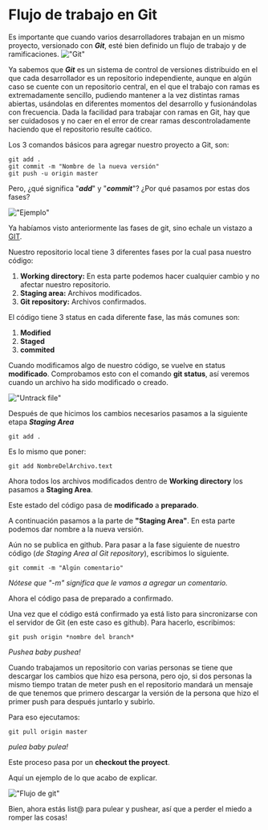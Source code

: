 
# Flujo de trabajo en Git

Es importante que cuando varios desarrolladores trabajan en un mismo proyecto, versionado con ***Git***, esté bien definido un flujo de trabajo y de ramificaciones.
!["Git"](https://www.soe.uagrm.edu.bo/wp-content/uploads/2017/05/git-github.jpg)

Ya sabemos que ***Git*** es un sistema de control de versiones distribuido en el que cada desarrollador es un repositorio independiente, aunque en algún caso se cuente con un repositorio central, en el que el trabajo con ramas es extremadamente sencillo, pudiendo mantener a la vez distintas ramas abiertas, usándolas en diferentes momentos del desarrollo y fusionándolas con frecuencia. Dada la facilidad para trabajar con ramas en Git, hay que ser cuidadosos y no caer en el error de crear ramas descontroladamente haciendo que el repositorio resulte caótico.

Los 3 comandos básicos para agregar nuestro proyecto a Git, son:

~~~
git add .
git commit -m "Nombre de la nueva versión"
git push -u origin master
~~~
Pero, ¿qué significa "***add***" y "***commit***"? ¿Por qué pasamos por estas dos fases?

!["Ejemplo"](https://cdn-images-1.medium.com/max/686/1*diRLm1S5hkVoh5qeArND0Q@2x.png)

Ya habíamos visto anteriormente las fases de git, sino echale un vistazo a [GIT](https://github.com/PaulaSshun/tatooine/tree/master/SPRINT-2/01-GIT).

Nuestro repositorio local tiene 3 diferentes fases por la cual pasa nuestro código:

1. **Working directory:** En esta parte podemos hacer cualquier cambio y no afectar nuestro repositorio.
2. **Staging area:** Archivos modificados.
3. **Git repository:** Archivos confirmados.

El código tiene 3 status en cada diferente fase, las más comunes son:
1. **Modified**
2. **Staged**
3. **commited**

Cuando modificamos algo de nuestro código, se vuelve en status **modificado**.
Comprobamos esto con el comando **git status**, así veremos cuando un archivo ha sido modificado o creado.

!["Untrack file"](file:///Users/HDH-V/Desktop/SSdeLaTerminal.png "**Untrackedfiles** es para archivos recién creados y **modified** para los modificados")

Después de que hicimos los cambios necesarios pasamos a la siguiente etapa ***Staging Area***

~~~
git add .
~~~
 Es lo mismo que poner:

~~~
git add NombreDelArchivo.text
~~~
Ahora todos los archivos modificados dentro de **Working directory** los pasamos a **Staging Area**.

Este estado del código pasa de **modificado** a **preparado**.

A continuación pasamos a la parte de **"Staging Area"**. En esta parte podemos dar nombre a la nueva versión.

Aún no se publica en github. Para pasar a la fase siguiente de nuestro código (*de Staging Area al Git repository*), escribimos lo siguiente.

~~~
git commit -m "Algún comentario"
~~~
*Nótese que "-m" significa que le vamos a agregar un comentario.*

Ahora el código pasa de preparado a confirmado.

Una vez que el código está confirmado ya está listo para sincronizarse con el servidor de Git (en este caso es github). Para hacerlo, escribimos:

~~~
git push origin *nombre del branch*
~~~
*Pushea baby pushea!*

Cuando trabajamos un repositorio con varias personas se tiene que descargar los cambios que hizo esa persona, pero ojo, si dos personas la mismo tiempo tratan de meter push en el repositorio mandará un mensaje de que tenemos que primero descargar la versión  de la persona que hizo el primer push para después juntarlo y subirlo.

Para eso ejecutamos:

 ~~~
 git pull origin master
 ~~~
*pulea baby pulea!*

Este proceso pasa por un **checkout the proyect**.

Aquí un ejemplo de lo que acabo de explicar.

!["Flujo de git"](https://cdn-images-1.medium.com/max/800/1*D1lbqiz2Y6quKrt00p9DqQ.png)

Bien, ahora estás list@  para pulear y pushear, así que a perder el miedo a romper las cosas!
